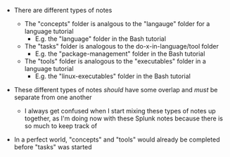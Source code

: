 - There are different types of notes
  - The "concepts" folder is analgous to the "langauge" folder for a language tutorial
    - E.g. the "language" folder in the Bash tutorial
  - The "tasks" folder is analogous to the do-x-in-language/tool folder
    - E.g. the "package-management" folder in the Bash tutorial
  - The "tools" folder is analogous to the "executables" folder in a language tutorial
    - E.g. the "linux-executables" folder in the Bash tutorial
- These different types of notes _should_ have some overlap and _must_ be separate from one another
  - I always get confused when I start mixing these types of notes up together, as I'm doing now with these Splunk notes because there is so much to
    keep track of




- In a perfect world, "concepts" and "tools" would already be completed before "tasks" was started